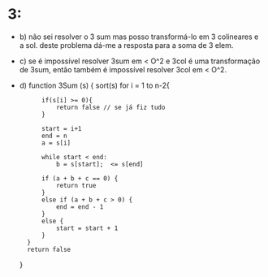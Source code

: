 # 3:
- b) não sei resolver o 3 sum mas posso transformá-lo em 3 colineares e a sol. deste problema dá-me a resposta para a soma de 3 elem.

- c) se é impossível resolver 3sum em < O^2 e 3col é uma transformação de 3sum, então também é impossível resolver 3col em < O^2.

- d) function 3Sum (s) {
        sort(s)
        for i = 1 to n-2{

            if(s[i] >= 0){
                return false // se já fiz tudo
            }

            start = i+1
            end = n
            a = s[i]

            while start < end:
                b = s[start];  <= s[end]
            
            if (a + b + c == 0) {
                return true
            }
            else if (a + b + c > 0) {
                end = end - 1
            }
            else {
                start = start + 1
            }
        }
        return false
    }